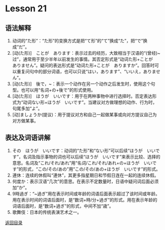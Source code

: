 # Lesson 21
## 语法解释
1. 动词的“た形”：“た形”的变换方式是把“て形”的“て”换成“た”，把“で”换成“だ”。
2. [动(た形)]　ことが　あります：表示过去的经历，大致相当于汉语的“(曾经)~过”，通常用于至少半年以前发生的事情。其否定形式是“动词た形+ことが　ありません”。疑问的表达形式是“动词た形+ことが　ありますか”。回答时可以重复问句中的部分词语，也可以只说“はい，あります”、“いいえ，ありません”。
3. [动(た形)]　後で，~：表示一个动作在另一个动作之后发生时，使用这个句型。也可以用“名词+の+後で”的形式使用。
4. [动(た形)]　ほうが　いいです：用于在两种事物中进行选择时。否定表达形式为“动词ない形+ほうが　いいです”。当建议对方做理想的动作、行为时，句尾多加“よ”。
5. [动]ましょうか(提议)：用于提议对方和自己一起做某事或向对方提议自己为对方做某事。

## 表达及词语讲解
1. その　ほうが　いいです：动词的“た形”和“ない形”可以后续“ほうが　いいです”，名词及指示事物的词也可以后续“ほうが　いいです”来表示比较、选择的意思。名词及“これ/それ/あれ”用“名词/これ/それ/あれ+の+ほうが　いいです”的形式，“この/その/あの”用“この/その/あの+ほうが　いいです”的形式。
2. 連休：连续的休假叫“連休”，其更多指星期日和节假日连在一起的连续休假。
3. 何度か：表示汉语“几次”的意思。在表示不定数量时，日语中疑问词后面必须加“か”。
4. 9時過ぎ：“~過ぎ”用在表示时间或年龄的词语后面表示超过了该时间或年龄。用在表示时间的词语后面时，是“数词+時/分+過ぎ”的形式。用在表示年龄的词语后面时，是“数词+過ぎ”的形式，中间不加“歳”。
5. 歌舞伎：日本的传统表演艺术之一。

[返回目录](../../../../)
